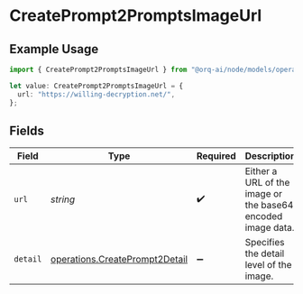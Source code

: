 # CreatePrompt2PromptsImageUrl

## Example Usage

```typescript
import { CreatePrompt2PromptsImageUrl } from "@orq-ai/node/models/operations";

let value: CreatePrompt2PromptsImageUrl = {
  url: "https://willing-decryption.net/",
};
```

## Fields

| Field                                                                            | Type                                                                             | Required                                                                         | Description                                                                      |
| -------------------------------------------------------------------------------- | -------------------------------------------------------------------------------- | -------------------------------------------------------------------------------- | -------------------------------------------------------------------------------- |
| `url`                                                                            | *string*                                                                         | :heavy_check_mark:                                                               | Either a URL of the image or the base64 encoded image data.                      |
| `detail`                                                                         | [operations.CreatePrompt2Detail](../../models/operations/createprompt2detail.md) | :heavy_minus_sign:                                                               | Specifies the detail level of the image.                                         |